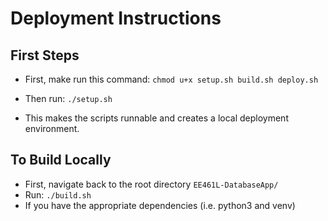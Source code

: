 # Deployment Instructions

## First Steps
* First, make run this command: `chmod u+x setup.sh build.sh deploy.sh`

* Then run: `./setup.sh`
* This makes the scripts runnable and creates a local deployment environment. 

## To Build Locally
* First, navigate back to the root directory `EE461L-DatabaseApp/`
* Run: `./build.sh`
* If you have the appropriate dependencies (i.e. python3 and venv)